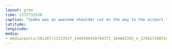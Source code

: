 ```yaml
---
layout: gram
time: 1372732538
caption: "Simba was an awesome shoulder cat on the way to the airport."
latitude: 
longitude: 
media:
- media/posts/201307/11333537_1448340418794371_164882193_n_17842738831000351.jpg
---
```

